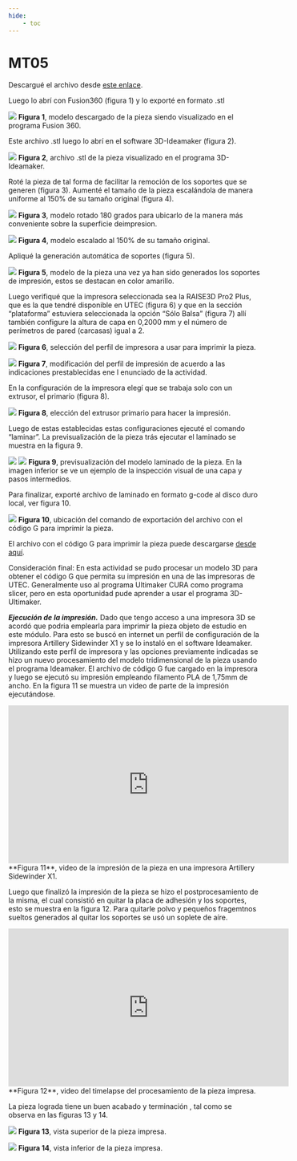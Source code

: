 ```yaml
---
hide:
    - toc
---
```


# MT05
Descargué el archivo desde [este enlace](https://drive.google.com/file/d/1LtPr0RQdWEIW7CtqzE95KyDzig9P1hRA/view?usp=sharing). 

Luego lo abrí con Fusion360 (figura 1) y lo exporté en formato .stl

![](../images/MT05/fig1.png)
**Figura 1**, modelo descargado de la pieza siendo visualizado en el programa Fusion 360.


Este archivo .stl luego lo abrí en el software 3D-Ideamaker (figura 2). 

![](../images/MT05/fig2.png)
**Figura 2**, archivo .stl de la pieza visualizado en el programa 3D-Ideamaker. 


Roté la pieza de tal forma de facilitar la remoción de los soportes que se generen (figura 3). Aumenté el tamaño de la pieza escalándola de manera uniforme al 150% de su tamaño original (figura 4). 

![](../images/MT05/fig3.png)
**Figura 3**, modelo rotado 180 grados para ubicarlo de la manera más conveniente sobre la superficie deimpresion. 

![](../images/MT05/fig4.png)
**Figura 4**, modelo escalado al 150% de su tamaño original. 

Apliqué la generación automática de soportes (figura 5). 


![](../images/MT05/fig5.png)
**Figura 5**, modelo de la pieza una vez ya han sido generados los soportes de impresión, estos se destacan en color amarillo. 

Luego verifiqué que la impresora seleccionada sea la RAISE3D Pro2 Plus, que es la que tendré disponible en UTEC (figura 6) y que en la sección “plataforma” estuviera seleccionada la opción “Sólo Balsa” (figura 7) allí también configure la altura de capa en 0,2000 mm y el número de perímetros de pared (carcasas) igual a 2. 

![](../images/MT05/fig6.png)
**Figura 6**, selección del perfil de impresora a usar para imprimir la pieza. 


![](../images/MT05/fig7.png)
**Figura 7**, modificación del perfil de impresión de acuerdo a las indicaciones prestablecidas ene l enunciado de la actividad. 

En la configuración de la impresora elegí que se trabaja solo con un extrusor, el primario (figura 8). 


![](../images/MT05/fig8.png)
**Figura 8**, elección del extrusor primario para hacer la impresión. 

Luego de estas establecidas estas configuraciones ejecuté el comando “laminar”. La previsualización de la pieza trás ejecutar el laminado se muestra en la figura 9. 

![](../images/MT05/fig9.png)
![](../images/MT05/fig9b.png)
**Figura 9**, previsualización del modelo laminado de la pieza. En la imagen inferior se ve un ejemplo de la inspección visual de una capa y pasos intermedios. 

Para finalizar, exporté archivo de laminado en formato g-code al disco duro local, ver figura 10. 

![](../images/MT05/fig10.png)
**Figura 10**, ubicación del comando de exportación del archivo con el código G para imprimir la pieza. 

El archivo con el código G para imprimir la pieza puede descargarse [desde aquí](https://drive.google.com/file/d/1keaOlSJNgvJOos6DQhXKAgcdmD_krMKg/view?usp=sharing).

Consideración final: En esta actividad se pudo procesar un modelo 3D para obtener el código G que permita su impresión en una de las impresoras de UTEC. Generalmente uso al programa Ultimaker CURA como programa slicer, pero en esta oportunidad pude aprender a usar el programa 3D-Ultimaker. 


***Ejecución de la impresión.*** 
Dado que tengo acceso a una impresora 3D se acordó que podria emplearla para imprimir la pieza objeto de estudio en este módulo. Para esto se buscó en internet un perfil de configuración de la impresora Artillery Sidewinder X1 y se lo instaló en el software Ideamaker. 
Utilizando este perfil de impresora y las opciones previamente indicadas se hizo un nuevo procesamiento del modelo tridimensional de la pieza usando el programa Ideamaker. El archivo de código G fue cargado en la impresora y luego se ejecutó su impresión empleando filamento PLA de 1,75mm de ancho.
En la figura 11 se muestra un video de parte de la impresión ejecutándose. 

<iframe width="560" height="315" src="https://www.youtube.com/embed/A7wFTjSrBdo" frameborder="0" allow="autoplay; encrypted-media" allowfullscreen></iframe>
**Figura 11**, video de la impresión de la pieza en una impresora Artillery Sidewinder X1. 


Luego que finalizó la impresión de la pieza se hizo el postprocesamiento de la misma, el cual consistió en quitar la placa de adhesión y los soportes, esto se muestra en la figura 12. Para quitarle polvo y pequeños fragemtnos sueltos generados al quitar los soportes se usó un soplete de aíre. 

<iframe width="560" height="315" src="https://www.youtube.com/embed/Lm6eT_i8soo" frameborder="0" allow="autoplay; encrypted-media" allowfullscreen></iframe>
**Figura 12**, video del timelapse del procesamiento de la pieza impresa. 

La pieza lograda tiene un buen acabado y terminación , tal como se observa en las figuras 13 y 14. 

![](../images/MT05/registro1.jpeg)
**Figura 13**, vista superior de la pieza impresa. 

![](../images/MT05/registro2.jpeg)
**Figura 14**, vista inferior de la pieza impresa. 